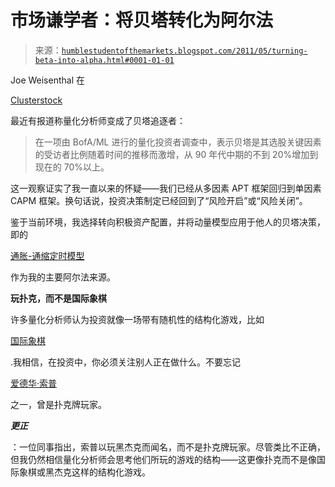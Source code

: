 <!--yml

分类：未分类

date: 2024-05-18 04:19:48

-->

# 市场谦学者：将贝塔转化为阿尔法

> 来源：[`humblestudentofthemarkets.blogspot.com/2011/05/turning-beta-into-alpha.html#0001-01-01`](https://humblestudentofthemarkets.blogspot.com/2011/05/turning-beta-into-alpha.html#0001-01-01)

Joe Weisenthal 在

[Clusterstock](http://www.businessinsider.com/chart-of-the-day-percentage-of-quants-using-beta-2011-5)

最近有报道称量化分析师变成了贝塔追逐者：

> 在一项由 BofA/ML 进行的量化投资者调查中，表示贝塔是其选股关键因素的受访者比例随着时间的推移而激增，从 90 年代中期的不到 20%增加到现在的 70%以上。

这一观察证实了我一直以来的怀疑——我们已经从多因素 APT 框架回归到单因素 CAPM 框架。换句话说，投资决策制定已经回到了“风险开启”或“风险关闭”。

鉴于当前环境，我选择转向积极资产配置，并将动量模型应用于他人的贝塔决策，即的

[通胀-通缩定时模型](http://www.qwestfunds.com/publications/newsletters_pdf/newsletter_november_2009.pdf)

作为我的主要阿尔法来源。

**玩扑克，而不是国际象棋**

许多量化分析师认为投资就像一场带有随机性的结构化游戏，比如

[国际象棋](http://en.wikipedia.org/wiki/Backgammon)

.我相信，在投资中，你必须关注别人正在做什么。不要忘记

[爱德华·索普](http://en.wikipedia.org/wiki/Edward_O._Thorp)

之一，曾是扑克牌玩家。

***更正***

：一位同事指出，索普以玩黑杰克而闻名，而不是扑克牌玩家。尽管类比不正确，但我仍然相信量化分析师会思考他们所玩的游戏的结构——这更像扑克而不是像国际象棋或黑杰克这样的结构化游戏。
